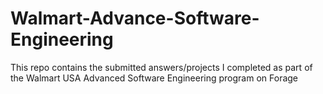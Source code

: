 # Walmart-Advance-Software-Engineering
This repo contains the submitted answers/projects I completed as part of the Walmart USA Advanced Software Engineering program on Forage
